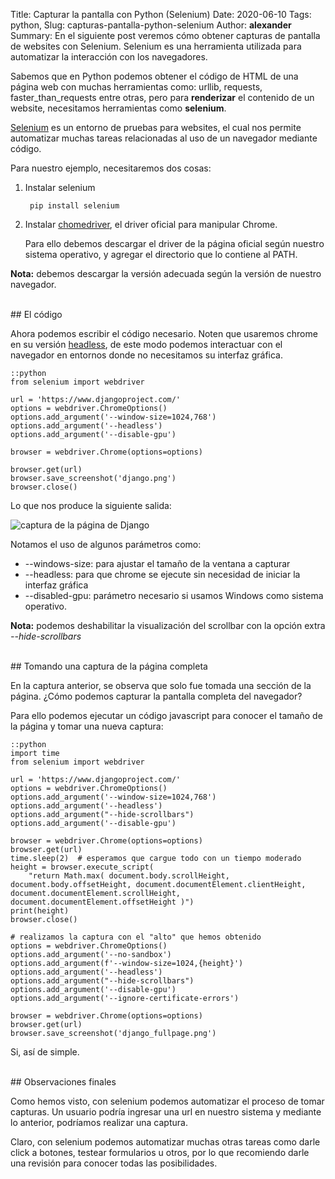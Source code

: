 Title: Capturar la pantalla con Python (Selenium)
Date: 2020-06-10
Tags: python,
Slug: capturas-pantalla-python-selenium
Author: __alexander__
Summary: En el siguiente post veremos cómo obtener capturas de pantalla de websites con Selenium. Selenium es una herramienta utilizada para automatizar la interacción con los navegadores.

Sabemos que en Python podemos obtener el código de HTML de una página web con muchas herramientas como: urllib, requests, faster_than_requests entre otras, pero para **renderizar** el contenido de un website, necesitamos herramientas como **selenium**.

<a href="https://www.selenium.dev/" target="_blank">Selenium</a> es un entorno de pruebas para websites, el cual nos permite automatizar muchas tareas relacionadas al uso de un navegador mediante código.

Para nuestro ejemplo, necesitaremos dos cosas:

1. Instalar selenium

        pip install selenium
        
2. Instalar <a href="https://chromedriver.chromium.org/" target="_blank">chomedriver</a>, el driver oficial para manipular Chrome.

    Para ello debemos descargar el driver de la página oficial según nuestro sistema operativo, y agregar el directorio que lo contiene al PATH.

**Nota:** debemos descargar la versión adecuada según la versión de nuestro navegador.

<br>
## El código

Ahora podemos escribir el código necesario. Noten que usaremos chrome en su versión <a href="https://developers.google.com/web/updates/2017/04/headless-chrome" target="_blank">headless</a>, de este modo podemos interactuar con el navegador en entornos donde no necesitamos su interfaz gráfica.

~~~
::python
from selenium import webdriver

url = 'https://www.djangoproject.com/'
options = webdriver.ChromeOptions()
options.add_argument('--window-size=1024,768')
options.add_argument('--headless')
options.add_argument('--disable-gpu')

browser = webdriver.Chrome(options=options)

browser.get(url)
browser.save_screenshot('django.png')
browser.close()
~~~

Lo que nos produce la siguiente salida:

![captura de la página de Django](/pictures/selenium_django.png)
 
 Notamos el uso de algunos parámetros como:
 
 * --windows-size: para ajustar el tamaño de la ventana a capturar
 * --headless: para que chrome se ejecute sin necesidad de iniciar la interfaz gráfica
 * --disabled-gpu: parámetro necesario si usamos Windows como sistema operativo.
 
 **Nota:** podemos deshabilitar la visualización del scrollbar con la opción extra *--hide-scrollbars*

<br>
## Tomando una captura de la página completa

En la captura anterior, se observa que solo fue tomada una sección de la página. ¿Cómo podemos capturar la pantalla completa del navegador?

Para ello podemos ejecutar un código javascript para conocer el tamaño de la página y tomar una nueva captura:

~~~
::python
import time
from selenium import webdriver

url = 'https://www.djangoproject.com/'
options = webdriver.ChromeOptions()
options.add_argument('--window-size=1024,768')
options.add_argument('--headless')
options.add_argument("--hide-scrollbars")
options.add_argument('--disable-gpu')

browser = webdriver.Chrome(options=options)
browser.get(url)
time.sleep(2)  # esperamos que cargue todo con un tiempo moderado
height = browser.execute_script(
    "return Math.max( document.body.scrollHeight, document.body.offsetHeight, document.documentElement.clientHeight, document.documentElement.scrollHeight, document.documentElement.offsetHeight )")
print(height)
browser.close()

# realizamos la captura con el "alto" que hemos obtenido
options = webdriver.ChromeOptions()
options.add_argument('--no-sandbox')
options.add_argument(f'--window-size=1024,{height}')
options.add_argument('--headless')
options.add_argument("--hide-scrollbars")
options.add_argument('--disable-gpu')
options.add_argument('--ignore-certificate-errors')

browser = webdriver.Chrome(options=options)
browser.get(url)
browser.save_screenshot('django_fullpage.png')
~~~

Si, así de simple.

<br>
## Observaciones finales

Como hemos visto, con selenium podemos automatizar el proceso de tomar capturas. Un usuario podría ingresar una url en nuestro sistema y mediante lo anterior, podríamos realizar una captura.

Claro, con selenium podemos automatizar muchas otras tareas como darle click a botones, testear formularios u otros, por lo que recomiendo darle una revisión para conocer todas las posibilidades.
 